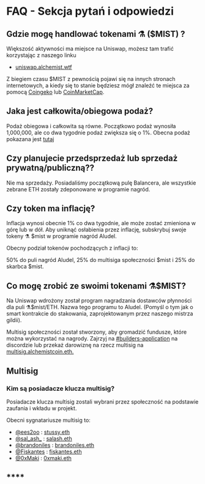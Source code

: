 # FAQ - Sekcja pytań i odpowiedzi

## **Gdzie mogę handlować tokenami  ⚗️ \($MIST\) ?**

Większość aktywności ma miejsce na Uniswap, możesz tam trafić korzystając z naszego linku

* [uniswap.alchemist.wtf](http://uniswap.alchemist.wtf)

Z biegiem czasu $MIST z pewnością pojawi się na innych stronach internetowych, a kiedy się to stanie będziesz mógł znaleźć te miejsca za pomocą [Coingeko](https://www.coingecko.com/en/coins/alchemist) lub [CoinMarketCap](https://coinmarketcap.com/currencies/alchemist/).

## **Jaka jest całkowita/obiegowa podaż?**

Podaż obiegowa i całkowita są równe. Początkowo podaż wynosiła 1,000,000, ale co dwa tygodnie podaż zwiększa się o 1%. Obecna podaż pokazana jest [tutaj](https://etherscan.io/token/0x88acdd2a6425c3faae4bc9650fd7e27e0bebb7ab)

## **Czy planujecie przedsprzedaż lub sprzedaż prywatną/publiczną??**

Nie ma sprzedaży. Posiadaliśmy początkową pulę Balancera, ale wszystkie zebrane ETH zostały zdeponowane w programie nagród.

## **Czy token ma inflację?**

Inflacja wynosi obecnie 1% co dwa tygodnie, ale może zostać zmieniona w górę lub w dół. Aby uniknąć osłabienia przez inflację, subskrybuj swoje tokeny ⚗️ $mist w programie nagród Aludel.

Obecny podział tokenów pochodzących z inflacji to:

50% do puli nagród Aludel, 25% do multisiga społeczności $mist i 25% do skarbca $mist.

## **Co mogę zrobić ze swoimi tokenami ⚗️$MIST?**

Na Uniswap wdrożony został program nagradzania dostawców płynności dla puli ⚗️$mist/ETH. Nazwa tego programu to Aludel. \(Pomyśl o tym jak o smart kontrakcie do stakowania, zaprojektowanym przez naszego mistrza gildii\).

Multisig społeczności został stworzony, aby gromadzić fundusze, które można wykorzystać na nagrody. Zajrzyj na [\#builders-application](https://discord.gg/92hQDCw25u) na discordzie lub przekaż darowiznę na rzecz multisig na [multisig.alchemistcoin.eth.](https://etherscan.io/address/multisig.alchemistcoin.eth)

## **Multisig**

### **Kim są posiadacze klucza multisig?**

Posiadacze klucza multisig zostali wybrani przez społeczność na podstawie zaufania i wkładu w projekt.

Obecni sygnatariusze multisig to:

* [@ees2oo](https://twitter.com/ees2oo) : [stussy.eth](https://etherscan.io/address/stussy.eth)
* [@sal\_ash\_](https://twitter.com/sal_ash_) : [salash.eth](https://etherscan.io/address/salash.eth)
* [@brandoniles](https://twitter.com/brandoniles) : [brandoniles.eth](https://etherscan.io/address/brandoniles.eth)
* [@Fiskantes](https://twitter.com/Fiskantes) : [fiskantes.eth](https://etherscan.io/address/fiskantes.eth)
* [@0xMaki](https://twitter.com/0xMaki) : [0xmaki.eth](https://etherscan.io/address/0xmaki.eth)

## \*\*\*\*



